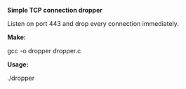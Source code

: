 **Simple TCP connection dropper**

Listen on port 443 and drop every connection immediately.

**Make:**

gcc -o dropper dropper.c

**Usage:**

./dropper
